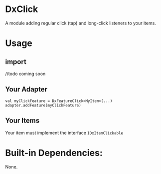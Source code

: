 # DxClick
A module adding regular click (tap) and long-click listeners
to your items.

# Usage

## import
//todo coming soon

## Your Adapter
```
val myClickFeature = DxFeatureClick<MyItem>(...)
adapter.addFeature(myClickFeature)
```

## Your Items
Your item must implement the  interface `IDxItemClickable`

# Built-in Dependencies:
None.

